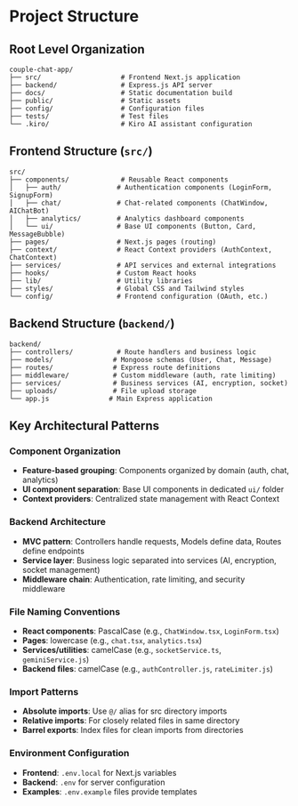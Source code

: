 # Project Structure

## Root Level Organization
```
couple-chat-app/
├── src/                    # Frontend Next.js application
├── backend/                # Express.js API server
├── docs/                   # Static documentation build
├── public/                 # Static assets
├── config/                 # Configuration files
├── tests/                  # Test files
└── .kiro/                  # Kiro AI assistant configuration
```

## Frontend Structure (`src/`)
```
src/
├── components/             # Reusable React components
│   ├── auth/              # Authentication components (LoginForm, SignupForm)
│   ├── chat/              # Chat-related components (ChatWindow, AIChatBot)
│   ├── analytics/         # Analytics dashboard components
│   └── ui/                # Base UI components (Button, Card, MessageBubble)
├── pages/                 # Next.js pages (routing)
├── context/               # React Context providers (AuthContext, ChatContext)
├── services/              # API services and external integrations
├── hooks/                 # Custom React hooks
├── lib/                   # Utility libraries
├── styles/                # Global CSS and Tailwind styles
└── config/                # Frontend configuration (OAuth, etc.)
```

## Backend Structure (`backend/`)
```
backend/
├── controllers/           # Route handlers and business logic
├── models/               # Mongoose schemas (User, Chat, Message)
├── routes/               # Express route definitions
├── middleware/           # Custom middleware (auth, rate limiting)
├── services/             # Business services (AI, encryption, socket)
├── uploads/              # File upload storage
└── app.js               # Main Express application
```

## Key Architectural Patterns

### Component Organization
- **Feature-based grouping**: Components organized by domain (auth, chat, analytics)
- **UI component separation**: Base UI components in dedicated `ui/` folder
- **Context providers**: Centralized state management with React Context

### Backend Architecture
- **MVC pattern**: Controllers handle requests, Models define data, Routes define endpoints
- **Service layer**: Business logic separated into services (AI, encryption, socket management)
- **Middleware chain**: Authentication, rate limiting, and security middleware

### File Naming Conventions
- **React components**: PascalCase (e.g., `ChatWindow.tsx`, `LoginForm.tsx`)
- **Pages**: lowercase (e.g., `chat.tsx`, `analytics.tsx`)
- **Services/utilities**: camelCase (e.g., `socketService.ts`, `geminiService.js`)
- **Backend files**: camelCase (e.g., `authController.js`, `rateLimiter.js`)

### Import Patterns
- **Absolute imports**: Use `@/` alias for src directory imports
- **Relative imports**: For closely related files in same directory
- **Barrel exports**: Index files for clean imports from directories

### Environment Configuration
- **Frontend**: `.env.local` for Next.js variables
- **Backend**: `.env` for server configuration
- **Examples**: `.env.example` files provide templates
